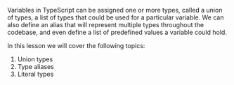 Variables in TypeScript can be assigned one or more types, called a union of types, a list of types that could be used for a particular variable. We can also define an alias that will represent multiple types throughout the codebase, and even define a list of predefined values a variable could hold.

In this lesson we will cover the following topics:
1. Union types
1. Type aliases
1. Literal types